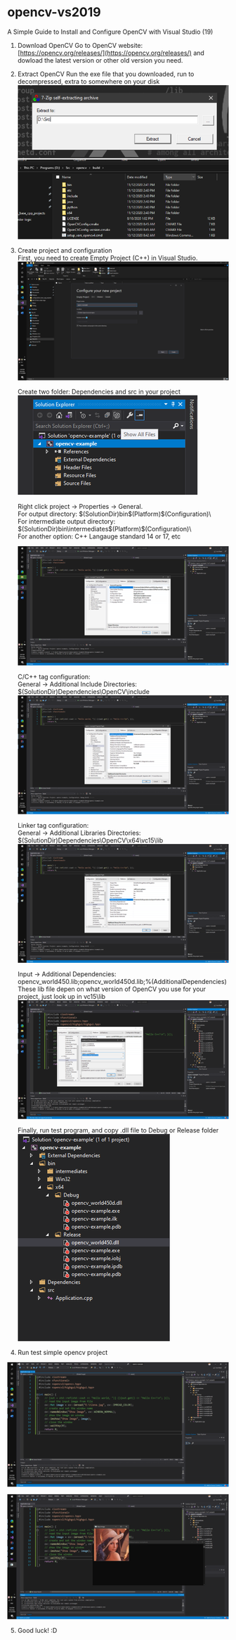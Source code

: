 # opencv-vs2019
A Simple Guide to Install and Configure OpenCV with Visual Studio (19)

1. Download OpenCV
   Go to OpenCV website: [https://opencv.org/releases/](https://opencv.org/releases/) and dowload the latest version or other old version you need.

2. Extract OpenCV
    Run the exe file that you downloaded, run to decompressed, extra to somewhere on your disk
    ![Decompressed](figs/extract_opencv.png)
    ![Result](figs/extract_opencv_02.png)

3. Create project and configuration <br>
   First, you need to create Empty Project (C++) in Visual Studio.<br>
   ![](figs/figure_01.png)

   Create two folder: Dependencies and src in your project
   ![](figs/figure_02.png)
   
   Right click project -> Properties -> General. <br>
   For output directory: $(SolutionDir)bin\$(Platform)\$(Configuration)\ <br>
   For intermediate output directory: $(SolutionDir)bin\intermediates\$(Platform)\$(Configuration)\ <br>
   For another option: C++ Langauge standard 14 or 17, etc

   ![](figs/figure_03.png)

   C/C++ tag configuration: <br>
   General -> Additional Include Directories: $(SolutionDir)Dependencies\OpenCV\include <br>
   ![](figs/figure_04.png)

   Linker tag configuration: <br>
   General -> Additional Libraries Directories: $(SolutionDir)Dependencies\OpenCV\x64\vc15\lib <br>
   ![](figs/figure_05.png)


   Input -> Additional Dependencies: opencv_world450.lib;opencv_world450d.lib;%(AdditionalDependencies) <br>
    These lib file depen on what version of OpenCV you use for your project, just look up in vc15\lib 
    ![](figs/figure_06.png)

    Finally, run test program, and copy .dll file to Debug or Release folder
    ![](figs/figure_07.png)

4. Run test simple opencv project

![](figs/program.png)

![](figs/program_1.png)

5. Good luck! :D
